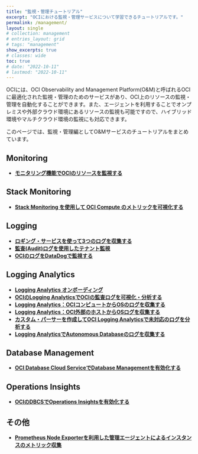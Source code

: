 ```yaml
---
title: "監視・管理チュートリアル"
excerpt: "OCIにおける監視・管理サービスについて学習できるチュートリアルです。"
permalink: /management/
layout: single
# collection: management
# entries_layout: grid
# tags: "management"
show_excerpts: true
# classes: wide
toc: true
# date: "2022-10-11"
# lastmod: "2022-10-11"
---
```


OCIには、OCI Observability and Management Platform(O&M)と呼ばれるOCIに最適化された監視・管理のためのサービスがあり、OCI上のリソースの監視・管理を自動化することができます。また、エージェントを利用することでオンプレミスや外部クラウド環境にあるリソースの監視も可能ですので、ハイブリッド環境やマルチクラウド環境の監視にも対応できます。

このページでは、監視・管理編としてO&Mサービスのチュートリアルをまとめています。

## Monitoring
+ **[モニタリング機能でOCIのリソースを監視する](https://oracle-japan.github.io/ocitutorials/intermediates/monitoring-resources/)**

## Stack Monitoring
+ **[Stack Monitoring を使用して OCI Compute のメトリックを可視化する](https://oracle-japan.github.io/ocitutorials/management/stack_monitoring_install/)**

## Logging
+ **[ロギング・サービスを使って3つのログを収集する](https://oracle-japan.github.io/ocitutorials/intermediates/using-logging/)**
+ **[監査(Audit)ログを使用したテナント監視](https://oracle-japan.github.io/ocitutorials/intermediates/serviceconnecterhub/)**
+ **[OCIのログをDataDogで監視する](https://oracle-japan.github.io/ocitutorials/management/logging_datadog/)**

## Logging Analytics
+ **[Logging Analytics オンボーディング](https://oracle-japan.github.io/ocitutorials/management/logginganalytics_onboarding/)**
+ **[OCIのLogging AnalyticsでOCIの監査ログを可視化・分析する](https://oracle-japan.github.io/ocitutorials/management/audit-log-analytics/)**
+ **[Logging Analytics：OCIコンピュートからOSのログを収集する](https://oracle-japan.github.io/ocitutorials/management/logginganalytics_logcollection4ocivm/)**
+ **[Logging Analytics：OCI外部のホストからOSログを収集する](https://oracle-japan.github.io/ocitutorials/management/logginganalytics_logcollection4externalhost/)**
+ **[カスタム・パーサーを作成してOCI Logging Analyticsで未対応のログを分析する](https://oracle-japan.github.io/ocitutorials/management/logginganalytics_customparser/)**
+ **[Logging AnalyticsでAutonomous Databaseのログを収集する](https://oracle-japan.github.io/ocitutorials/management/logginganalytics_adb_log/)**

## Database Management
+ **[OCI Database Cloud ServiceでDatabase Managementを有効化する](https://oracle-japan.github.io/ocitutorials/management/dbcs-database-management/)**

## Operations Insights
+ **[OCIのDBCSでOperations Insightsを有効化する](https://oracle-japan.github.io/ocitutorials/management/dbcs_operations_insights/)**

## その他
+ **[Prometheus Node Exporterを利用した管理エージェントによるインスタンスのメトリック収集](https://oracle-japan.github.io/ocitutorials/management/monitoring_prometheus/)**
